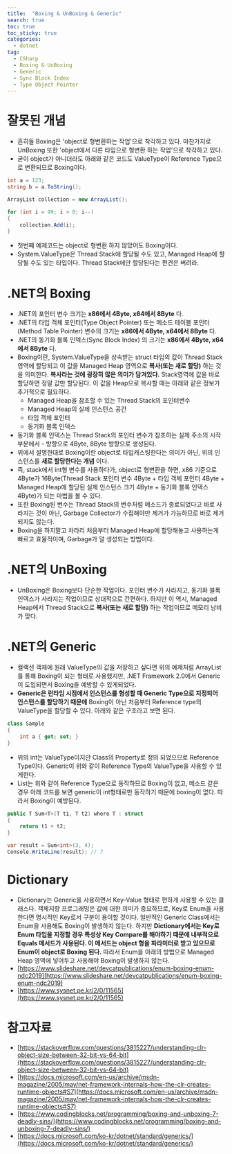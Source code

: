```yaml
---
title:  "Boxing & UnBoxing & Generic"
search: true
toc: true
toc_sticky: true
categories: 
  - dotnet
tag:
  - CSharp
  - Boxing & UnBoxing
  - Generic
  - Sync Block Index
  - Type Object Pointer
---
```


# 잘못된 개념
- 흔히들 Boxing은 'object로 형변환하는 작업'으로 착각하고 있다. 마찬가지로 UnBoxing 또한 'object에서 다른 타입으로 형변환 하는 작업'으로 착각하고 있다.
- 굳이 object가 아니더라도 아래와 같은 코드도 ValueType이 Reference Type으로 변환되므로 Boxing이다.

```cs
int a = 123;
string b = a.ToString();
```

```cs
ArrayList collection = new ArrayList();

for (int i = 99; i > 0; i--)
{
    collection.Add(i);
}
```

- 첫번째 예제코드는 object로 형변환 하지 않았어도 Boxing이다.
- System.ValueType은 Thread Stack에 할당될 수도 있고, Managed Heap에 할당될 수도 있는 타입이다. Thread Stack에만 할당된다는 편견은 버려라.

# .NET의 Boxing
- .NET의 포인터 변수 크기는 __x86에서 4Byte, x64에서 8Byte__ 다.
- .NET의 타입 객체 포인터(Type Object Pointer) 또는 메소드 테이블 포인터(Method Table Pointer) 변수의 크기는 __x86에서 4Byte, x64에서 8Byte__ 다.
- .NET의 동기화 블록 인덱스(Sync Block Index) 의 크기는 __x86에서 4Byte, x64에서 8Byte__ 다.
- Boxing이란, System.ValueType을 상속받는 struct 타입의 값이 Thread Stack 영역에 할당되고 이 값을 Managed Heap 영역으로 __복사(또는 새로 할당)__ 하는 것을 의미한다. __복사라는 것에 굉장히 많은 의미가 담겨있다.__ Stack영역에 값을 바로 할당하면 정말 값만 할당된다. 이 값을 Heap으로 복사할 때는 아래와 같은 정보가 추가적으로 필요하다.
  - Managed Heap을 참조할 수 있는 Thread Stack의 포인터변수
  - Managed Heap의 실제 인스턴스 공간
  - 타입 객체 포인터
  - 동기화 블록 인덱스
- 동기화 블록 인덱스는 Thread Stack의 포인터 변수가 참조하는 실제 주소의 시작부분에서 - 방향으로 4Byte, 8Byte 방향으로 생성된다.
- 위에서 설명한대로 Boxing이란 object로 타입캐스팅한다는 의미가 아닌, 위의 인스턴스를 __새로 할당한다는 개념__ 이다.
- 즉, stack에서 int형 변수를 사용하다가, object로 형변환을 하면, x86 기준으로 4Byte가 16Byte(Thread Stack 포인터 변수 4Byte + 타입 객체 포인터 4Byte + Managed Heap에 할당된 실제 인스턴스 크기 4Byte + 동기화 블록 인덱스 4Byte)가 되는 마법을 볼 수 있다.
- 또한 Boxing된 변수는 Thread Stack의 변수처럼 메소드가 종료되었다고 바로 사라지는 것이 아닌, Garbage Collector가 수집해야만 제거가 가능하므로 바로 제거되지도 않는다.
- Boxing을 하지말고 차라리 처음부터 Managed Heap에 할당해놓고 사용하는게 빠르고 효율적이며, Garbage가 덜 생성되는 방법이다.

# .NET의 UnBoxing
- UnBoxing은 Boxing보다 단순한 작업이다. 포인터 변수가 사라지고, 동기화 블록 인덱스가 사라지는 작업이므로 상대적으로 간편하다. 하지만 이 역시, Managed Heap에서 Thread Stack으로 __복사(또는 새로 할당)__ 하는 작업이므로 메모리 낭비가 맞다.

# .NET의 Generic
- 컬랙션 객체에 원래 ValueType의 값을 저장하고 싶다면 위의 예제처럼 ArrayList를 통해 Boxing이 되는 형태로 사용했지만, .NET Framework 2.0에서 Generic이 도입되면서 Boxing을 예방할 수 있게되었다.
- **Generic은 런타임 시점에서 인스턴스를 형성할 때 Generic Type으로 지정되어 인스턴스를 할당하기 때문에** Boxing이 아닌 처음부터 Reference type의 ValueType을 할당할 수 있다. 아래와 같은 구조라고 보면 된다.

```cs
class Sample
{
    int a { get; set; }
}
```

- 위의 int는 ValueType이지만 Class의 Property로 정의 되었으므로 Reference Type이다. Generic이 위와 같이 Reference Type의 ValueType을 사용할 수 있게한다.
- List<int>는 위와 같이 Reference Type으로 동작하므로 Boxing이 없고, 메소드 같은 경우 아래 코드를 보면 generic이 int형태로만 동작하기 때문에 boxing이 없다. 따라서 Boxing이 예방된다.

```cs
public T Sum<T>(T t1, T t2) where T : struct
{
    return t1 + t2;
}

var result = Sum<int>(3, 4);
Console.WriteLine(result); // 7
```

# Dictionary
- Dictionary는 Generic을 사용하면서 Key-Value 형태로 편하게 사용할 수 있는 클래스다. 객체지향 프로그래밍은 값에 대한 의미가 중요하므로, Key로 Enum을 사용한다면 명시적인 Key로서 구분이 용이할 것이다. 일반적인 Generic Class에서는 Enum을 사용해도 Boxing이 발생하지 않는다. 하지만 __Dictionary에서는 Key로 Enum 타입을 지정할 경우 특성상 Key Compare를 해야하기 때문에 내부적으로 Equals 메서드가 사용된다. 이 메서드는 object 형을 파라미터로 받고 있으므로 Enum이 object로 Boxing 된다.__ 따라서 Enum을 아래의 방법으로 Managed Heap 영역에 넣어두고 사용해야 Boxing이 발생하지 않는다.
- [https://www.slideshare.net/devcatpublications/enum-boxing-enum-ndc2019](https://www.slideshare.net/devcatpublications/enum-boxing-enum-ndc2019)
- [https://www.sysnet.pe.kr/2/0/11565](https://www.sysnet.pe.kr/2/0/11565)

# 참고자료
- [https://stackoverflow.com/questions/3815227/understanding-clr-object-size-between-32-bit-vs-64-bit](https://stackoverflow.com/questions/3815227/understanding-clr-object-size-between-32-bit-vs-64-bit)
- [https://docs.microsoft.com/en-us/archive/msdn-magazine/2005/may/net-framework-internals-how-the-clr-creates-runtime-objects#S7](https://docs.microsoft.com/en-us/archive/msdn-magazine/2005/may/net-framework-internals-how-the-clr-creates-runtime-objects#S7)
- [https://www.codingblocks.net/programming/boxing-and-unboxing-7-deadly-sins/](https://www.codingblocks.net/programming/boxing-and-unboxing-7-deadly-sins/)
- [https://docs.microsoft.com/ko-kr/dotnet/standard/generics/](https://docs.microsoft.com/ko-kr/dotnet/standard/generics/)